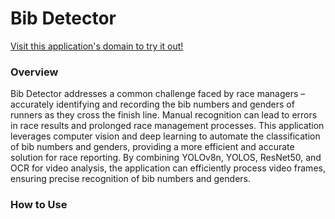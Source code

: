 # Bib Detector
[Visit this application's domain to try it out!](https://app.bib-detector.dynv6.net)

### Overview
Bib Detector addresses a common challenge faced by race managers – accurately identifying and recording the bib numbers and genders of runners as they cross the finish line. Manual recognition can lead to errors in race results and prolonged race management processes. This application leverages computer vision and deep learning to automate the classification of bib numbers and genders, providing a more efficient and accurate solution for race reporting. By combining YOLOv8n, YOLOS, ResNet50, and OCR for video analysis, the application can efficiently process video frames, ensuring precise recognition of bib numbers and genders.

### How to Use


